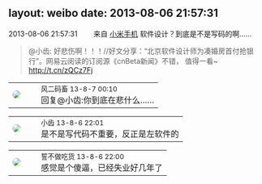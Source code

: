 layout: weibo
date: 2013-08-06 21:57:31
---
<meta name="referrer" content="no-referrer" />

2013-08-06 21:57:31  &nbsp;&nbsp;&nbsp;&nbsp;&nbsp;&nbsp; 来自 <a href="http://app.weibo.com/t/feed/22zMnn" rel="nofollow">小米手机</a>
软件设计？到底是不是写码的啊……
>  @小齿: 好悲伤啊！！！//好文分享：“北京软件设计师为凑婚房首付抢银行”。网易云阅读的订阅源《cnBeta新闻》不错， 值得一看~  http://t.cn/zQCz7Fj ​​​

<table style="width: 100%;">
  <tr>
    <td style="width: 40px;"><img style="border-radius:50%" src="https://tva3.sinaimg.cn/crop.0.0.639.639.50/6d2a6003jw8f3idy69w2gj20hs0hrt9g.jpg?KID=imgbed,tva&Expires=1624512929&ssig=yLepivC4NP"></td>
    <td colspan="2"><small>风二码畜 13-8-7 00:10</small><br/>回复@小齿:你到底在悲什么……</td>
  </tr>
</table>

<table style="width: 100%;">
  <tr>
    <td style="width: 40px;"><img style="border-radius:50%" src="https://tva3.sinaimg.cn/crop.0.0.480.480.50/4d4bc111jw8ejj3t36gwaj20dc0dc769.jpg?KID=imgbed,tva&Expires=1624512929&ssig=oX9R6TJeqC"></td>
    <td colspan="2"><small>小齿 13-8-6 22:01</small><br/>是不是写代码不重要，反正是左软件的</td>
  </tr>
</table>

<table style="width: 100%;">
  <tr>
    <td style="width: 40px;"><img style="border-radius:50%" src="https://tva1.sinaimg.cn/crop.0.0.640.640.50/86f7338fjw8edkav0whx0j20hs0hswfv.jpg?KID=imgbed,tva&Expires=1624512929&ssig=Bgu9hAJ9oE"></td>
    <td colspan="2"><small>誓不做吃货 13-8-6 22:00</small><br/>感觉是个傻逼，已经失业好几年了</td>
  </tr>
</table>
